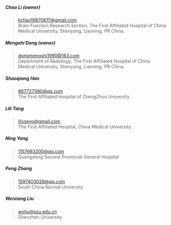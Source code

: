 ##### Chao Li (owner)  
>lichao19870617@gmail.com   
>Brain Function Research Section, The First Affiliated Hospital of China Medical
University, Shenyang, Liaoning, PR China. 

##### Mengshi Dong (owner)  
>dongmengshi1990@163.com  
>Department of Radiology, The First Affiliated Hospital of China Medical University,
Shenyang, Liaoning, PR China. 

##### Shaoqiang Han
>867727390@qq.com  
>The First Affiliated Hospital of ZhengZhou University

##### Lili Tang
>lilyseyo@gmail.com  
>The First Affiliated Hospital, China Medical University.    

##### Ning Yang  
>1157663200@qq.com  
>Guangdong Second Provincial General Hospital  

##### Peng Zhang
>1597403028@qq.com  
>South China Normal University 

##### Weixiang Liu  
>wxliu@szu.edu.cn  
>Shenzhen University  